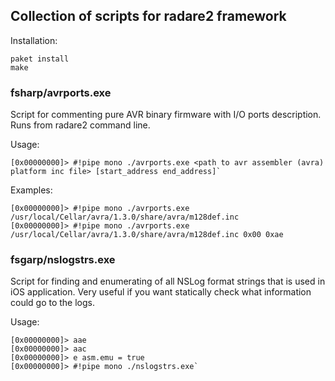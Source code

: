 ## Collection of scripts for radare2 framework

Installation:
```
paket install
make
```

### fsharp/avrports.exe
Script for commenting pure AVR binary firmware with I/O ports description. Runs from radare2 command line.

Usage: 
```
[0x00000000]> #!pipe mono ./avrports.exe <path to avr assembler (avra) platform inc file> [start_address end_address]`
```

Examples:
```
[0x00000000]> #!pipe mono ./avrports.exe /usr/local/Cellar/avra/1.3.0/share/avra/m128def.inc
[0x00000000]> #!pipe mono ./avrports.exe /usr/local/Cellar/avra/1.3.0/share/avra/m128def.inc 0x00 0xae
```

### fsgarp/nslogstrs.exe
Script for finding and enumerating of all NSLog format strings that is used in iOS application. Very useful if you want statically check what information could go to the logs.

Usage: 
```
[0x00000000]> aae
[0x00000000]> aac
[0x00000000]> e asm.emu = true
[0x00000000]> #!pipe mono ./nslogstrs.exe`
```